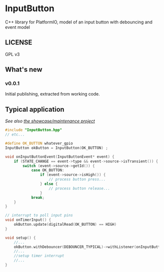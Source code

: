 # InputButton
C++ library for PlatformIO, model of an input button with debouncing and event model

## LICENSE

GPL v3

## What's new

### v0.0.1

Initial publishing, extracted from working code.


## Typical application

_See also [the showcase/maintenance project](https://github.com/sporniket/demo-task-gpio-button-led)_

```cpp
#include "InputButton.hpp"
// etc...

#define OK_BUTTON whatever_gpio
InputButton okButton = InputButton(OK_BUTTON) ;

void onInputButtonEvent(InputButtonEvent* event) {
    if (STATE_CHANGE == event->type && event->source->isTransient()) {
        switch (event->source->getId()) {
            case OK_BUTTON:
                if (event->source->isHigh()) {
                    // process button press...
                } else {
                    // process button release...
                }
            break;
    }
}

// interrupt to poll input pins
void onTimerInput() {
    okButton.update(digitalRead(OK_BUTTON) == HIGH)
}

void setup() {
    //...
    okButton.withDebouncer(DEBOUNCER_TYPICAL)->withListener(onInputButtonEvent) ;
    //...
    //setup timer interrupt
    //...
}



```